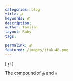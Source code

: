 ```yaml
---
categories: blog
title: றீ
keywords: றீ
description: 
author: Tamilan
layout: Ruby
tags: 
 
permalink: றீ
featured: /images/ttak-48.png
---
```

  
[ ṟī ]  
  
The compound of ற் and ஈ